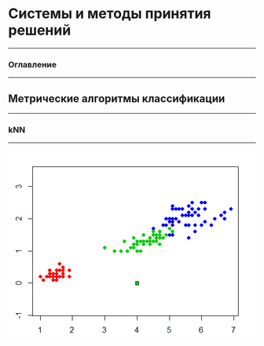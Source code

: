 # Системы и методы принятия решений
---
### Оглавление
---

## Метрические алгоритмы классификации
---

### kNN
---
![kNN](knn.png)
